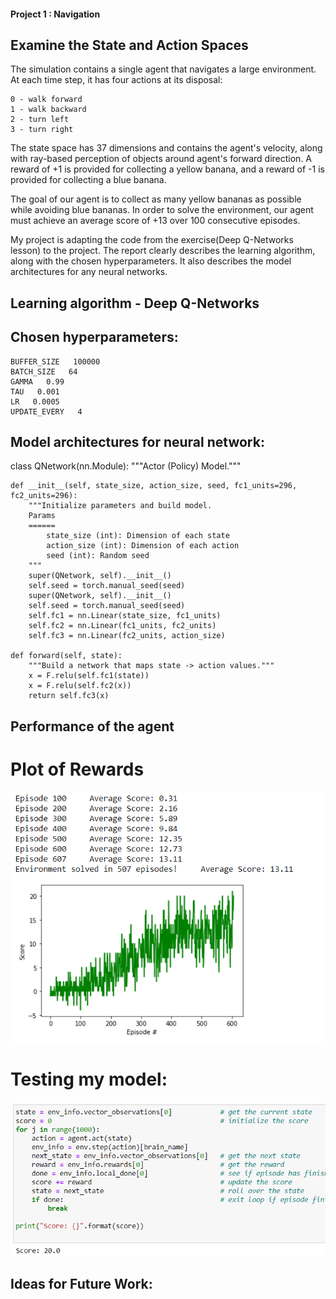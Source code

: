 #### Project 1 : Navigation
## Examine the State and Action Spaces

The simulation contains a single agent that navigates a large environment. At each time step, it has four actions at its disposal:

    0 - walk forward
    1 - walk backward
    2 - turn left
    3 - turn right

The state space has 37 dimensions and contains the agent's velocity, along with ray-based perception of objects around agent's forward direction. A reward of +1 is provided for collecting a yellow banana, and a reward of -1 is provided for collecting a blue banana.

The goal of our agent is to collect as many yellow bananas as possible while avoiding blue bananas. In order to solve the environment, our agent must achieve an average score of +13 over 100 consecutive episodes.

My project  is adapting  the code from the exercise(Deep Q-Networks lesson)  to the project.
The report clearly describes the learning algorithm, along with the chosen hyperparameters. It also describes the model architectures for any neural networks.
## Learning algorithm - Deep Q-Networks
## Chosen hyperparameters:
    BUFFER_SIZE   100000
    BATCH_SIZE   64
    GAMMA   0.99
    TAU   0.001
    LR   0.0005
    UPDATE_EVERY   4

## Model architectures for neural network:
class QNetwork(nn.Module):
    """Actor (Policy) Model."""

    def __init__(self, state_size, action_size, seed, fc1_units=296, fc2_units=296):
        """Initialize parameters and build model.
        Params
        ======
            state_size (int): Dimension of each state
            action_size (int): Dimension of each action
            seed (int): Random seed
        """
        super(QNetwork, self).__init__()
        self.seed = torch.manual_seed(seed)
        super(QNetwork, self).__init__()
        self.seed = torch.manual_seed(seed)
        self.fc1 = nn.Linear(state_size, fc1_units)
        self.fc2 = nn.Linear(fc1_units, fc2_units)
        self.fc3 = nn.Linear(fc2_units, action_size)

    def forward(self, state):
        """Build a network that maps state -> action values."""
        x = F.relu(self.fc1(state))
        x = F.relu(self.fc2(x))
        return self.fc3(x)
## Performance of the agent
   # Plot of Rewards
   ![GitHub Logo](/Images/p1_1.png)
   # Testing my model:
   ![GitHub Logo](/Images/p1_2.png)   
## Ideas for Future Work:
